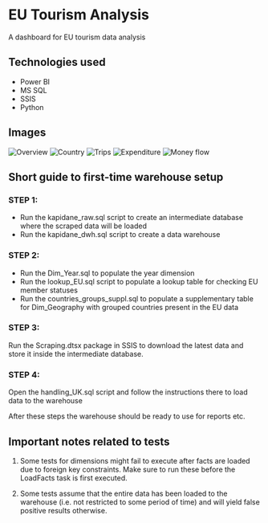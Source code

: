 # EU Tourism Analysis

A dashboard for EU tourism data analysis

## Technologies used

- Power BI
- MS SQL
- SSIS
- Python

## Images

![Overview](https://firebasestorage.googleapis.com/v0/b/my-projects-showcase.appspot.com/o/app-screenshots%2F7%2F1.png?alt=media&token=e8330d46-3033-4166-8647-7cd4a23fe81f)
![Country](https://firebasestorage.googleapis.com/v0/b/my-projects-showcase.appspot.com/o/app-screenshots%2F7%2F2.png?alt=media&token=1b546c8d-273d-42a3-8e77-d800cad6541f)
![Trips](https://firebasestorage.googleapis.com/v0/b/my-projects-showcase.appspot.com/o/app-screenshots%2F7%2F3.png?alt=media&token=6456933b-3f61-4cc4-b8ce-0aac7ddb373f)
![Expenditure](https://firebasestorage.googleapis.com/v0/b/my-projects-showcase.appspot.com/o/app-screenshots%2F7%2F4.png?alt=media&token=5e4c7a6f-00e5-4e90-b0e6-262e41759830)
![Money flow](https://firebasestorage.googleapis.com/v0/b/my-projects-showcase.appspot.com/o/app-screenshots%2F7%2F5.png?alt=media&token=bb1b8299-b60f-4ecd-8894-7d780b4a14e6)

## Short guide to first-time warehouse setup

### STEP 1:
- Run the kapidane_raw.sql script to create an intermediate database where the scraped data will be loaded
- Run the kapidane_dwh.sql script to create a data warehouse

### STEP 2:
- Run the Dim_Year.sql to populate the year dimension
- Run the lookup_EU.sql script to populate a lookup table for checking EU member statuses
- Run the countries_groups_suppl.sql to populate a supplementary table for Dim_Geography with grouped countries present in the EU data

### STEP 3:
Run the Scraping.dtsx package in SSIS to download the latest data and store it inside the intermediate database.

### STEP 4:
Open the handling_UK.sql script and follow the instructions there to load data to the warehouse

After these steps the warehouse should be ready to use for reports etc.

## Important notes related to tests

1. Some tests for dimensions might fail to execute after facts are loaded due to foreign key constraints. Make sure to run these before the LoadFacts task is first executed.

2. Some tests assume that the entire data has been loaded to the warehouse (i.e. not restricted to some period of time) and will yield false positive results otherwise.


